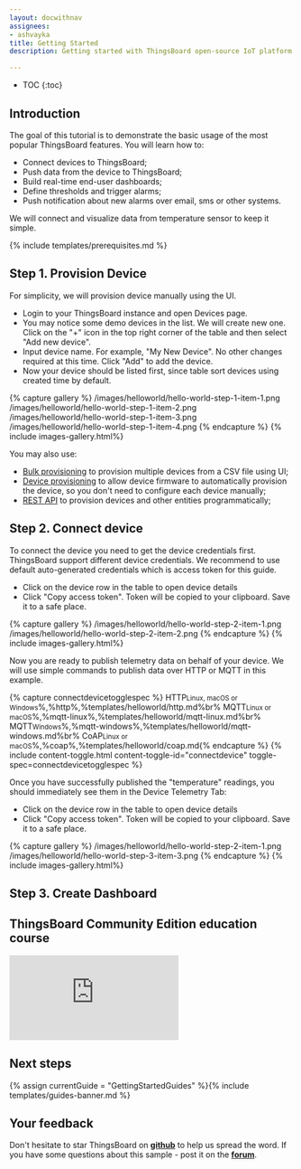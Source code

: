 ```yaml
---
layout: docwithnav
assignees:
- ashvayka
title: Getting Started
description: Getting started with ThingsBoard open-source IoT platform and simulated IoT devices

---
```


* TOC
{:toc}


## Introduction

The goal of this tutorial is to demonstrate the basic usage of the most popular ThingsBoard features. You will learn how to:

 - Connect devices to ThingsBoard;
 - Push data from the device to ThingsBoard;
 - Build real-time end-user dashboards;
 - Define thresholds and trigger alarms;
 - Push notification about new alarms over email, sms or other systems.

We will connect and visualize data from temperature sensor to keep it simple. 
 
{% include templates/prerequisites.md %}

## Step 1. Provision Device

For simplicity, we will provision device manually using the UI. 
 
* Login to your ThingsBoard instance and open Devices page.
* You may notice some demo devices in the list. We will create new one. 
Click on the "+" icon in the top right corner of the table and then select "Add new device". 
* Input device name. For example, "My New Device". No other changes required at this time. Click "Add" to add the device.
* Now your device should be listed first, since table sort devices using created time by default. 

{% capture gallery %}
/images/helloworld/hello-world-step-1-item-1.png
/images/helloworld/hello-world-step-1-item-2.png
/images/helloworld/hello-world-step-1-item-3.png
/images/helloworld/hello-world-step-1-item-4.png
{% endcapture %} 
{% include images-gallery.html%}

You may also use:
 * [Bulk provisioning](/docs/user-guide/bulk-provisioning/) to provision multiple devices from a CSV file using UI;
 * [Device provisioning](/docs/user-guide/device-provisioning/) to allow device firmware to automatically provision the device, so you don't need to configure each device manually; 
 * [REST API](/docs/api/) to provision devices and other entities programmatically;

## Step 2. Connect device

To connect the device you need to get the device credentials first. 
ThingsBoard support different device credentials. We recommend to use default auto-generated credentials which is access token for this guide.

* Click on the device row in the table to open device details
* Click "Copy access token". Token will be copied to your clipboard. Save it to a safe place.

{% capture gallery %}
/images/helloworld/hello-world-step-2-item-1.png
/images/helloworld/hello-world-step-2-item-2.png
{% endcapture %} 
{% include images-gallery.html%}

Now you are ready to publish telemetry data on behalf of your device. 
We will use simple commands to publish data over HTTP or MQTT in this example.

{% capture connectdevicetogglespec %}
HTTP<small>Linux, macOS or Windows</small>%,%http%,%templates/helloworld/http.md%br%
MQTT<small>Linux or macOS</small>%,%mqtt-linux%,%templates/helloworld/mqtt-linux.md%br%
MQTT<small>Windows</small>%,%mqtt-windows%,%templates/helloworld/mqtt-windows.md%br%
CoAP<small>Linux or macOS</small>%,%coap%,%templates/helloworld/coap.md{% endcapture %}
{% include content-toggle.html content-toggle-id="connectdevice" toggle-spec=connectdevicetogglespec %}

Once you have successfully published the "temperature" readings, you should immediately see them in the Device Telemetry Tab:

* Click on the device row in the table to open device details
* Click "Copy access token". Token will be copied to your clipboard. Save it to a safe place.

{% capture gallery %}
/images/helloworld/hello-world-step-2-item-1.png
/images/helloworld/hello-world-step-3-item-3.png
{% endcapture %} 
{% include images-gallery.html%}

## Step 3. Create Dashboard


## ThingsBoard Community Edition education course
 
 <div id="video">  
     <div id="video_wrapper">
         <iframe src="https://www.youtube.com/embed/videoseries?list=PLYEKB_XwLCZJ6T8RPLTjRwMw0eoabpEKO" frameborder="0" allowfullscreen></iframe>
     </div>
 </div>
 <p></p>

  
## Next steps

{% assign currentGuide = "GettingStartedGuides" %}{% include templates/guides-banner.md %}

## Your feedback

Don't hesitate to star ThingsBoard on **[github](https://github.com/thingsboard/thingsboard)** to help us spread the word.
If you have some questions about this sample - post it on the **[forum](https://groups.google.com/forum/#!forum/thingsboard)**.
